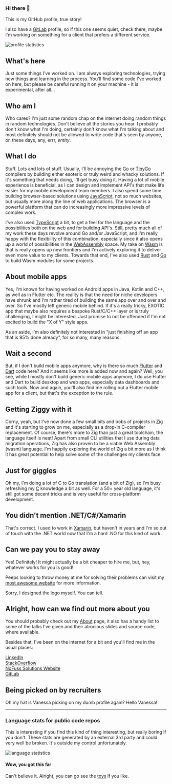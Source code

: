 ### Hi there 👋
This is my GitHub profile, true story!  

I also have a [GitLab](https://gitlab.com/ewaldhorn) profile, so if this one seems quiet, check there, maybe I'm working on something for a client that prefers a different service.

<img src="http://github-profile-summary-cards.vercel.app/api/cards/profile-details?username=ewaldhorn&theme=radical" alt="profile statistics"/>

## What's here
Just some things I've worked on.  I am always exploring technologies, trying new things and learning in the process.  You'll find some code I've worked on here, but please be careful running it on your machine - it is experimental, after all...

## Who am I
Who cares? I'm just some random chap on the internet doing random things in random technologies.  Don't believe all the stories you hear. I probably don't know what I'm doing, certainly don't know what I'm talking about and most definitely should not be allowed to write code that's seen by anyone, or, these days, any, errr, _entity_.

## What I do
Stuff. Lots and lots of stuff.  Usually, I'll be annoying the [Go](https://go.dev/) or [TinyGo](https://tinygo.org/) compilers by building either esoteric or truly weird and whacky solutions.  If it's something that needs doing, I'll get busy doing it.  Having a lot of mobile experience is beneficial, as I can design and implement API's that make life easier for my mobile development team members.  I also spend some time building browser-based solutions using [JavaScript](https://en.wikipedia.org/wiki/JavaScript), not so much websites, but usually more along the line of web applications. The browser is a powerful platform that can do increasingly more impressive levels of complex work.

I've also used [TypeScript](https://www.nofuss.co.za/blog/typescript_canvas/) a bit, to get a feel for the language and the possibilities both on the web and for building API's.  Still, pretty much all of my work these days revolve around Go and/or JavaScript, and I'm really happy with the flexibility of this combination, especially since it also opens up a world of possibilities in the [WebAssembly](https://en.wikipedia.org/wiki/WebAssembly) space. My take on [Wasm](https://en.wikipedia.org/wiki/WebAssembly) is that is really opens up new frontiers and I'm actively exploring it to deliver even more value to my clients. Towards that end, I've also used [Rust](https://www.rust-lang.org/) and [Go](https://go.dev/) to build Wasm modules for some projects.

## About mobile apps
Yes, I'm known for having worked on Android apps in Java, Kotlin and C++, as well as in Flutter etc.  The reality is that the need for niche developers have shrunk and I'm rather tired of building the same app over and over and over. So I've mostly left generic mobile behind. If it's a really tricky, EXOTIC app that maybe also requires a bespoke Rust/C/C++ layer or is truly challenging, I might be interested.  Just promise to not be offended if I'm not excited to build the "X of Y" style apps.

As an aside, I'm also definitely not interested in "just finishing off an app that is 95% done already", for so many, many reasons. 

## Wait a second
But, if I don't build mobile apps anymore, why is there so much [Flutter](https://flutter.dev/) and [Dart](https://dart.dev/) code here? And it seems like more is added now and again? Well, you see, while I mostly don't build generic mobile apps anymore, I do use Flutter and Dart to build desktop and web apps, especially data dashboards and such tools. Now and again, you'll also find me rolling out a Flutter mobile app for a client, but that's the exception to the rule.

## Getting Ziggy with it
Corny, yeah, but I've now done a few small bits and bobs of projects in [Zig](https://ziglang.org/) and it's starting to grow on me, especially as a drop-in C-compiler replacement. Of course, there's more to Zig than just a great toolchain, the language itself is neat! Apart from small CLI utilities that I use during data migration operations, Zig has also proven to be a viable Web Assembly (wasm) language. I'm happily exploring the world of Zig a bit more as I think it has great potential to help solve some of the challenges my clients face.

## Just for giggles
Oh my, I'm doing a lot of C to Go translation (and a bit of Zig), so I'm busy refreshing my [C](https://en.wikipedia.org/wiki/C_(programming_language)) knowledge a bit as well.  For a 50+ year old language, it's still got some decent tricks and is very useful for cross-platform development.

## You didn't mention .NET/C#/Xamarin
That's correct. I used to work in [Xamarin](https://dotnet.microsoft.com/en-us/apps/xamarin), but haven't in years and I'm so out of touch with the .NET world now that I'm a hard .NO for this kind of work.

## Can we pay you to stay away
Yes! Definitely! It might actually be a bit cheaper to hire me, but, hey, whatever works for you is good!

Peeps looking to throw money at me for solving their problems can visit my [most awesome website](https://www.nofuss.co.za/) for more information. 

Sorry, I designed the logo myself. You can tell.

## Alright, how can we find out more about you

You should probably check out my [About](https://www.nofuss.co.za/about/) page, it also has a handy list to some of the talks I've given and their atrocious slides and source code, where available.

Besides that, I've been on the internet for a bit and you'll find me in the usual places:

[LinkedIn](https://www.linkedin.com/in/ewaldhorn)<br>
[StackOverflow](https://stackoverflow.com/users/991479/ewald)<br>
[NoFuss Solutions Website](https://www.nofuss.co.za/)<br>
[GitLab](https://gitlab.com/ewaldhorn)<br>

## Being picked on by recruiters
Oh my hat is Vanessa picking on my dumb profile again? Hello Vanessa!

---

### Language stats for public code repos
This is interesting if you find this kind of thing interesting, but really boring if you don't. These stats are generated by an external 3rd party and could very well be broken. It's outside my control unfortunately.

<img src="https://github-readme-stats.vercel.app/api/top-langs?username=ewaldhorn&layout=compact" alt="language statistics"/>

#### Wow, you got this far
Can't believe it.  Alright, you can go see the [toys](https://nofuss.co.za/toys/) if you like.

